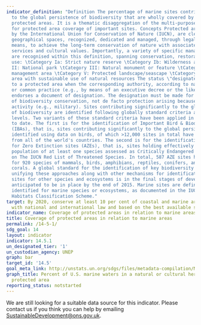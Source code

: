```yaml
---
indicator_definition: "Definition The percentage of marine sites contributing significantly
  to the global persistence of biodiversity that are wholly covered by designated
  protected areas. It is a thematic disaggregation of the multi-purpose indicator
  for protected area coverage of important sites. Concepts Protected areas, as defined
  by the International Union for Conservation of Nature (IUCN), are clearly defined
  geographical spaces, recognized, dedicated and managed, through legal or other effective
  means, to achieve the long-term conservation of nature with associated ecosystem
  services and cultural values. Importantly, a variety of specific management objectives
  are recognised within this definition, spanning conservation, restoration, and sustainable
  use: \tCategory Ia: Strict nature reserve \tCategory Ib: Wilderness area \tCategory
  II: National park \tCategory III: Natural monument or feature \tCategory IV: Habitat/species
  management area \tCategory V: Protected landscape/seascape \tCategory VI: Protected
  area with sustainable use of natural resources The status \"designated\" is attributed
  to a protected area when the corresponding authority, according to national legislation
  or common practice (e.g., by means of an executive decree or the like), officially
  endorses a document of designation. The designation must be made for the purpose
  of biodiversity conservation, not de facto protection arising because of some other
  activity (e.g., military). Sites contributing significantly to the global persistence
  of biodiversity are identified following globally standard criteria applied at national
  levels. Two variants of these standard criteria have been applied in all countries
  to date. The first is for the identification of Important Bird & Biodiversity Areas
  (IBAs), that is, sites contributing significantly to the global persistence of biodiversity,
  identified using data on birds, of which >12,000 sites in total have been identified
  from all of the world's countries. The second is for the identification of Alliance
  for Zero Extinction sites (AZEs), that is, sites holding effectively the entire
  population of at least one species assessed as Critically Endangered or Endangered
  on The IUCN Red List of Threatened Species. In total, 587 AZE sites have been identified
  for 920 species of mammals, birds, amphibians, reptiles, conifers, and reef-building
  corals. A global standard for the identification of key biodiversity areas (KBAs)
  unifying these approaches along with other mechanisms for identification of important
  sites for other species and ecosystems is in the final stages of development and
  anticipated to be in place by the end of 2015. Marine sites are defined as those
  identified for marine species or ecosystems, as documented in the IUCN Red List
  Habitats Classification Scheme."
target: By 2020, conserve at least 10 per cent of coastal and marine areas, consistent
  with national and international law and based on the best available scientific information.
indicator_name: Coverage of protected areas in relation to marine areas
title: Coverage of protected areas in relation to marine areas
permalink: /14-5-1/
sdg_goal: 14
layout: indicator
indicator: 14.5.1
un_designated_tier: '1'
un_custodian_agency: UNEP
graph: bar
target_id: '14.5'
goal_meta_link: http://unstats.un.org/sdgs/files/metadata-compilation/Metadata-Goal-14.pdf
graph_title: Percent of U.S. marine waters in a natural or cultural heritage marine
  protected area
reporting_status: notstarted
---
```


We are still looking for a suitable data source for this indicator. Please contact us if you think you can help by emailing <a href="mailto:SustainableDevelopment@ons.gov.uk">SustainableDevelopment@ons.gov.uk</a>.


